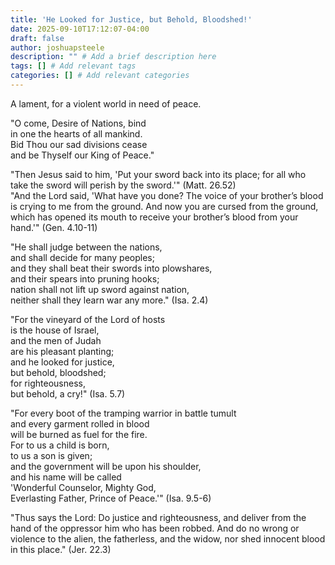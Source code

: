 ```yaml
---  
title: 'He Looked for Justice, but Behold, Bloodshed!'
date: 2025-09-10T17:12:07-04:00
draft: false
author: joshuapsteele
description: "" # Add a brief description here
tags: [] # Add relevant tags
categories: [] # Add relevant categories
---  
```

A lament, for a violent world in need of peace.

"O come, Desire of Nations, bind  
in one the hearts of all mankind.  
Bid Thou our sad divisions cease  
and be Thyself our King of Peace."​  

"Then Jesus said to him, 'Put your sword back into its place; for all who take the sword will perish by the sword.'"​ (Matt. 26.52)  
"And the Lord said, 'What have you done? The voice of your brother’s blood is crying to me from the ground. And now you are cursed from the ground, which has opened its mouth to receive your brother’s blood from your hand.'" (Gen. 4.10-11)  

"He shall judge between the nations,  
    and shall decide for many peoples;  
and they shall beat their swords into plowshares,  
    and their spears into pruning hooks;  
nation shall not lift up sword against nation,  
    neither shall they learn war any more." (Isa. 2.4)  

"For the vineyard of the Lord of hosts  
    is the house of Israel,  
and the men of Judah  
    are his pleasant planting;  
and he looked for justice,  
    but behold, bloodshed;  
for righteousness,  
    but behold, a cry!" (Isa. 5.7)  

"For every boot of the tramping warrior in battle tumult  
    and every garment rolled in blood  
    will be burned as fuel for the fire.  
For to us a child is born,  
    to us a son is given;  
and the government will be upon his shoulder,  
    and his name will be called  
'Wonderful Counselor, Mighty God,  
    Everlasting Father, Prince of Peace.'" (Isa. 9.5-6)  

"Thus says the Lord: Do justice and righteousness, and deliver from the hand of the oppressor him who has been robbed. And do no wrong or violence to the alien, the fatherless, and the widow, nor shed innocent blood in this place." (Jer. 22.3)